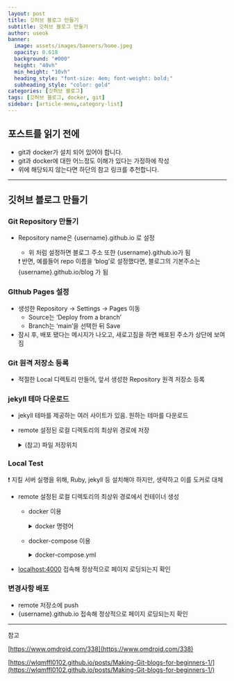```yaml
---
layout: post
title: 깃허브 블로그 만들기
subtitle: 깃허브 블로그 만들기
author: useok
banner:
  image: assets/images/banners/home.jpeg
  opacity: 0.618
  background: "#000"
  height: "40vh"
  min_height: "10vh"
  heading_style: "font-size: 4em; font-weight: bold;"
  subheading_style: "color: gold"
categories: [깃허브 블로그]
tags: [깃허브 블로그, docker, git]
sidebar: [article-menu,category-list] 
---
```


## 포스트를 읽기 전에
- git과 docker가 설치 되어 있어야 합니다.<br>
- git과 docker에 대한 어느정도 이해가 있다는 가정하에 작성<br>
- 위에 해당되지 않는다면 하단의 참고 링크를 추천합니다.


---

## 깃허브 블로그 만들기

### Git Repository 만들기

- Repository name은 {username}.github.io 로 설정
    - 위 처럼 설정하면 블로그 주소 또한 {username}.github.io가 됨
    
    <aside>
    ❗ 반면, 예를들어 repo 이름을 ‘blog’로 설정했다면, 블로그의 기본주소는 {username}.github.io/blog 가 됨
    
    </aside>
    

### GIthub Pages 설정

- 생성한 Repository → Settings → Pages 이동
    - Source는 ‘Deploy from a branch’
    - Branch는 ‘main’을 선택한 뒤 Save
- 잠시 후, 배포 됐다는 메시지가 나오고, 새로고침을 하면 배포된 주소가 상단에 보여짐

### Git 원격 저장소 등록

- 적절한 Local 디렉토리 만들어, 앞서 생성한 Repository 원격 저장소 등록

### jekyll 테마 다운로드

- jekyll 테마를 제공하는 여러 사이트가 있음. 원하는 테마를 다운로드
- remote 설정된 로컬 디렉토리의 최상위 경로에 저장
    <details>   
    <summary>(참고) 파일 저장위치</summary>  
    <div markdown="1">    
          
    ![Untitled](/assets/images/postImages/2023-01-15-깃허브 블로그 만들기/Untitled.png)

    </div>
    </details>

        

### Local Test

<aside>
❗ 지킬 서버 실행을 위해, Ruby, jekyll 등 설치해야 하지만, 생략하고 이를 도커로 대체

</aside>

- remote 설정된 로컬 디렉토리의 최상위 경로에서 컨테이너 생성
    - docker 이용
        <details>  
        <summary>docker 명령어</summary>  
        <div markdown="1">    

        `docker run -itd -v $PWD:/srv/jekyll -p 4000:4000 --name gitBlog jekyll/jekyll:4.2.2 jekyll serve --livereload`

        </div>
        </details>

        


    - docker-compose 이용
      <details>
      <summary>docker-compose.yml</summary> 
      <div markdown="1">    
      ```yaml
      version: "3"
      services:
        jekyll:
          container_name: gitBlog
          image: jekyll/jekyll:4.2.2
          ports:
            - 4000:4000
          volumes:
            - $PWD:/srv/jekyll
          command: jekyll serve --livereload
      ```
      `docker-compose up`
      </div>
      </details>
        
        
- [localhost:4000](http://localhost:4000) 접속해 정상적으로 페이지 로딩되는지 확인

### 변경사항 배포

- remote 저장소에 push
- {username}.github.io 접속해 정상적으로 페이지 로딩되는지 확인


---

참고

[https://www.omdroid.com/338](https://www.omdroid.com/338)

[https://wlqmffl0102.github.io/posts/Making-Git-blogs-for-beginners-1/](https://wlqmffl0102.github.io/posts/Making-Git-blogs-for-beginners-1/)